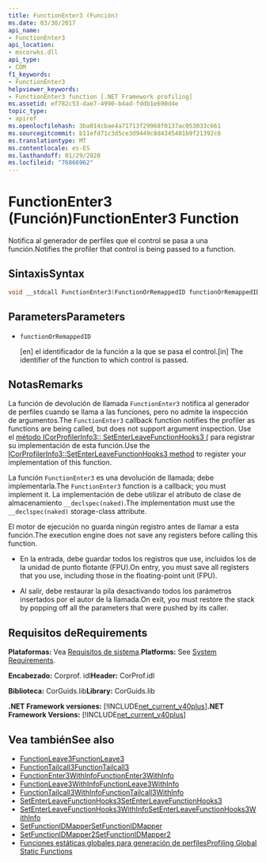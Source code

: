 ```yaml
---
title: FunctionEnter3 (Función)
ms.date: 03/30/2017
api_name:
- FunctionEnter3
api_location:
- mscorwks.dll
api_type:
- COM
f1_keywords:
- FunctionEnter3
helpviewer_keywords:
- FunctionEnter3 function [.NET Framework profiling]
ms.assetid: ef782c53-dae7-4990-b4ad-fddb1e690d4e
topic_type:
- apiref
ms.openlocfilehash: 3ba014cbae4a71713f29968f0137ac053033c661
ms.sourcegitcommit: b11efd71c3d5ce3d9449c8d4345481b9f21392c6
ms.translationtype: MT
ms.contentlocale: es-ES
ms.lasthandoff: 01/29/2020
ms.locfileid: "76866962"
---
```

# <a name="functionenter3-function"></a><span data-ttu-id="07dc2-102">FunctionEnter3 (Función)</span><span class="sxs-lookup"><span data-stu-id="07dc2-102">FunctionEnter3 Function</span></span>
<span data-ttu-id="07dc2-103">Notifica al generador de perfiles que el control se pasa a una función.</span><span class="sxs-lookup"><span data-stu-id="07dc2-103">Notifies the profiler that control is being passed to a function.</span></span>  
  
## <a name="syntax"></a><span data-ttu-id="07dc2-104">Sintaxis</span><span class="sxs-lookup"><span data-stu-id="07dc2-104">Syntax</span></span>  
  
```cpp  
void __stdcall FunctionEnter3(FunctionOrRemappedID functionOrRemappedID);  
```  
  
## <a name="parameters"></a><span data-ttu-id="07dc2-105">Parameters</span><span class="sxs-lookup"><span data-stu-id="07dc2-105">Parameters</span></span>

- `functionOrRemappedID`

  <span data-ttu-id="07dc2-106">\[en] el identificador de la función a la que se pasa el control.</span><span class="sxs-lookup"><span data-stu-id="07dc2-106">\[in] The identifier of the function to which control is passed.</span></span>

## <a name="remarks"></a><span data-ttu-id="07dc2-107">Notas</span><span class="sxs-lookup"><span data-stu-id="07dc2-107">Remarks</span></span>  
 <span data-ttu-id="07dc2-108">La función de devolución de llamada `FunctionEnter3` notifica al generador de perfiles cuando se llama a las funciones, pero no admite la inspección de argumentos.</span><span class="sxs-lookup"><span data-stu-id="07dc2-108">The `FunctionEnter3` callback function notifies the profiler as functions are being called, but does not support argument inspection.</span></span> <span data-ttu-id="07dc2-109">Use el [método ICorProfilerInfo3:: SetEnterLeaveFunctionHooks3 (](icorprofilerinfo3-setenterleavefunctionhooks3-method.md) para registrar su implementación de esta función.</span><span class="sxs-lookup"><span data-stu-id="07dc2-109">Use the [ICorProfilerInfo3::SetEnterLeaveFunctionHooks3 method](icorprofilerinfo3-setenterleavefunctionhooks3-method.md) to register your implementation of this function.</span></span>  
  
 <span data-ttu-id="07dc2-110">La función `FunctionEnter3` es una devolución de llamada; debe implementarla.</span><span class="sxs-lookup"><span data-stu-id="07dc2-110">The `FunctionEnter3` function is a callback; you must implement it.</span></span> <span data-ttu-id="07dc2-111">La implementación de debe utilizar el atributo de clase de almacenamiento `__declspec(naked)`.</span><span class="sxs-lookup"><span data-stu-id="07dc2-111">The implementation must use the `__declspec(naked)` storage-class attribute.</span></span>  
  
 <span data-ttu-id="07dc2-112">El motor de ejecución no guarda ningún registro antes de llamar a esta función.</span><span class="sxs-lookup"><span data-stu-id="07dc2-112">The execution engine does not save any registers before calling this function.</span></span>  
  
- <span data-ttu-id="07dc2-113">En la entrada, debe guardar todos los registros que use, incluidos los de la unidad de punto flotante (FPU).</span><span class="sxs-lookup"><span data-stu-id="07dc2-113">On entry, you must save all registers that you use, including those in the floating-point unit (FPU).</span></span>  
  
- <span data-ttu-id="07dc2-114">Al salir, debe restaurar la pila desactivando todos los parámetros insertados por el autor de la llamada.</span><span class="sxs-lookup"><span data-stu-id="07dc2-114">On exit, you must restore the stack by popping off all the parameters that were pushed by its caller.</span></span>  
  
## <a name="requirements"></a><span data-ttu-id="07dc2-115">Requisitos de</span><span class="sxs-lookup"><span data-stu-id="07dc2-115">Requirements</span></span>  
 <span data-ttu-id="07dc2-116">**Plataformas:** Vea [Requisitos de sistema](../../../../docs/framework/get-started/system-requirements.md).</span><span class="sxs-lookup"><span data-stu-id="07dc2-116">**Platforms:** See [System Requirements](../../../../docs/framework/get-started/system-requirements.md).</span></span>  
  
 <span data-ttu-id="07dc2-117">**Encabezado:** Corprof. idl</span><span class="sxs-lookup"><span data-stu-id="07dc2-117">**Header:** CorProf.idl</span></span>  
  
 <span data-ttu-id="07dc2-118">**Biblioteca:** CorGuids.lib</span><span class="sxs-lookup"><span data-stu-id="07dc2-118">**Library:** CorGuids.lib</span></span>  
  
 <span data-ttu-id="07dc2-119">**.NET Framework versiones:** [!INCLUDE[net_current_v40plus](../../../../includes/net-current-v40plus-md.md)]</span><span class="sxs-lookup"><span data-stu-id="07dc2-119">**.NET Framework Versions:** [!INCLUDE[net_current_v40plus](../../../../includes/net-current-v40plus-md.md)]</span></span>  
  
## <a name="see-also"></a><span data-ttu-id="07dc2-120">Vea también</span><span class="sxs-lookup"><span data-stu-id="07dc2-120">See also</span></span>

- [<span data-ttu-id="07dc2-121">FunctionLeave3</span><span class="sxs-lookup"><span data-stu-id="07dc2-121">FunctionLeave3</span></span>](functionleave3-function.md)
- [<span data-ttu-id="07dc2-122">FunctionTailcall3</span><span class="sxs-lookup"><span data-stu-id="07dc2-122">FunctionTailcall3</span></span>](functiontailcall3-function.md)
- [<span data-ttu-id="07dc2-123">FunctionEnter3WithInfo</span><span class="sxs-lookup"><span data-stu-id="07dc2-123">FunctionEnter3WithInfo</span></span>](functionenter3withinfo-function.md)
- [<span data-ttu-id="07dc2-124">FunctionLeave3WithInfo</span><span class="sxs-lookup"><span data-stu-id="07dc2-124">FunctionLeave3WithInfo</span></span>](functionleave3withinfo-function.md)
- [<span data-ttu-id="07dc2-125">FunctionTailcall3WithInfo</span><span class="sxs-lookup"><span data-stu-id="07dc2-125">FunctionTailcall3WithInfo</span></span>](functiontailcall3withinfo-function.md)
- [<span data-ttu-id="07dc2-126">SetEnterLeaveFunctionHooks3</span><span class="sxs-lookup"><span data-stu-id="07dc2-126">SetEnterLeaveFunctionHooks3</span></span>](icorprofilerinfo3-setenterleavefunctionhooks3-method.md)
- [<span data-ttu-id="07dc2-127">SetEnterLeaveFunctionHooks3WithInfo</span><span class="sxs-lookup"><span data-stu-id="07dc2-127">SetEnterLeaveFunctionHooks3WithInfo</span></span>](icorprofilerinfo3-setenterleavefunctionhooks3withinfo-method.md)
- [<span data-ttu-id="07dc2-128">SetFunctionIDMapper</span><span class="sxs-lookup"><span data-stu-id="07dc2-128">SetFunctionIDMapper</span></span>](icorprofilerinfo-setfunctionidmapper-method.md)
- [<span data-ttu-id="07dc2-129">SetFunctionIDMapper2</span><span class="sxs-lookup"><span data-stu-id="07dc2-129">SetFunctionIDMapper2</span></span>](icorprofilerinfo3-setfunctionidmapper2-method.md)
- [<span data-ttu-id="07dc2-130">Funciones estáticas globales para generación de perfiles</span><span class="sxs-lookup"><span data-stu-id="07dc2-130">Profiling Global Static Functions</span></span>](profiling-global-static-functions.md)
